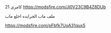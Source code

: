 

كامري 21
https://modsfire.com/Jl0V23C9B4Z8DUb

  

  
ملف ماب الجرايده اخلع ماب 

https://modsfire.com/pFbfk7UoA31qux5
